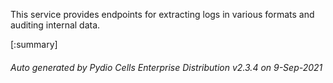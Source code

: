 






This service provides endpoints for extracting logs in various formats and auditing internal data.

[:summary]

###### Auto generated by Pydio Cells Enterprise Distribution v2.3.4 on 9-Sep-2021
